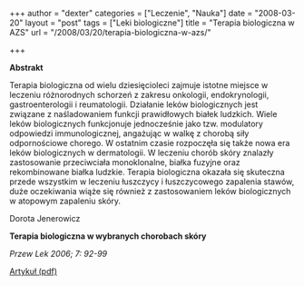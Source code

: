 +++
author = "dexter"
categories = ["Leczenie", "Nauka"]
date = "2008-03-20"
layout = "post"
tags = ["Leki biologiczne"]
title = "Terapia biologiczna w AZS"
url = "/2008/03/20/terapia-biologiczna-w-azs/"

+++

**Abstrakt**
  
Terapia biologiczna od wielu dziesięcioleci zajmuje istotne miejsce w leczeniu różnorodnych schorzeń z zakresu onkologii, endokrynologii, gastroenterologii i reumatologii. Działanie leków biologicznych jest związane z naśladowaniem funkcji prawidłowych białek ludzkich. Wiele leków biologicznych funkcjonuje jednocześnie jako tzw. modulatory odpowiedzi immunologicznej, angażując w walkę z chorobą siły odpornościowe chorego. W ostatnim czasie rozpoczęła się także nowa era leków biologicznych w dermatologii. W leczeniu chorób skóry znalazły zastosowanie przeciwciała monoklonalne, białka fuzyjne oraz rekombinowane białka ludzkie. Terapia biologiczna okazała się skuteczna przede wszystkim w leczeniu łuszczycy i łuszczycowego zapalenia stawów, duże oczekiwania wiąże się również z zastosowaniem leków biologicznych w atopowym zapaleniu skóry.

Dorota Jenerowicz
  
**Terapia biologiczna w wybranych chorobach skóry**
  
_Przew Lek 2006; 7: 92-99_
  
[Artykuł (pdf)][1]

 [1]: http://termedia.pl/showpdf.php?article_id=6884&filename=Terapia_bologiczna.pdf&priority=1